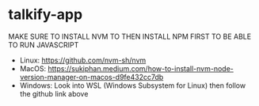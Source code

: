 # talkify-app

MAKE SURE TO INSTALL NVM TO THEN INSTALL NPM FIRST TO BE ABLE TO RUN JAVASCRIPT
- Linux: <https://github.com/nvm-sh/nvm>
- MacOS: <https://sukiphan.medium.com/how-to-install-nvm-node-version-manager-on-macos-d9fe432cc7db>
- Windows: Look into WSL (Windows Subsystem for Linux) then follow the github link above

